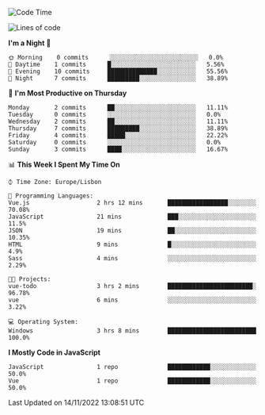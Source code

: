 <!--START_SECTION:waka-->
![Code Time](http://img.shields.io/badge/Code%20Time-25%20hrs%209%20mins-blue)

![Lines of code](https://img.shields.io/badge/From%20Hello%20World%20I%27ve%20Written-63%20Thousand%20lines%20of%20code-blue)

**I'm a Night 🦉** 

```text
🌞 Morning    0 commits      ░░░░░░░░░░░░░░░░░░░░░░░░░   0.0% 
🌆 Daytime    1 commits      █░░░░░░░░░░░░░░░░░░░░░░░░   5.56% 
🌃 Evening    10 commits     ██████████████░░░░░░░░░░░   55.56% 
🌙 Night      7 commits      █████████░░░░░░░░░░░░░░░░   38.89%

```
📅 **I'm Most Productive on Thursday** 

```text
Monday       2 commits      ██░░░░░░░░░░░░░░░░░░░░░░░   11.11% 
Tuesday      0 commits      ░░░░░░░░░░░░░░░░░░░░░░░░░   0.0% 
Wednesday    2 commits      ██░░░░░░░░░░░░░░░░░░░░░░░   11.11% 
Thursday     7 commits      █████████░░░░░░░░░░░░░░░░   38.89% 
Friday       4 commits      █████░░░░░░░░░░░░░░░░░░░░   22.22% 
Saturday     0 commits      ░░░░░░░░░░░░░░░░░░░░░░░░░   0.0% 
Sunday       3 commits      ████░░░░░░░░░░░░░░░░░░░░░   16.67%

```


📊 **This Week I Spent My Time On** 

```text
⌚︎ Time Zone: Europe/Lisbon

💬 Programming Languages: 
Vue.js                   2 hrs 12 mins       █████████████████░░░░░░░░   70.08% 
JavaScript               21 mins             ███░░░░░░░░░░░░░░░░░░░░░░   11.5% 
JSON                     19 mins             ██░░░░░░░░░░░░░░░░░░░░░░░   10.35% 
HTML                     9 mins              █░░░░░░░░░░░░░░░░░░░░░░░░   4.9% 
Sass                     4 mins              ░░░░░░░░░░░░░░░░░░░░░░░░░   2.29%

🐱‍💻 Projects: 
vue-todo                 3 hrs 2 mins        ████████████████████████░   96.78% 
vue                      6 mins              ░░░░░░░░░░░░░░░░░░░░░░░░░   3.22%

💻 Operating System: 
Windows                  3 hrs 8 mins        █████████████████████████   100.0%

```

**I Mostly Code in JavaScript** 

```text
JavaScript               1 repo              ████████████░░░░░░░░░░░░░   50.0% 
Vue                      1 repo              ████████████░░░░░░░░░░░░░   50.0%

```



 Last Updated on 14/11/2022 13:08:51 UTC
<!--END_SECTION:waka-->
